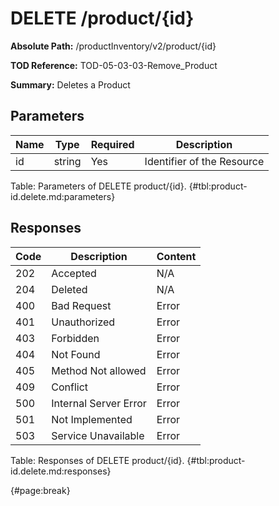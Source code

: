 <!--
    ATTENTION: This file was generated via gradle!
               Do NOT manually edit this file! Any such changes will be overwritten!
-->

# DELETE /product/{id}

**Absolute Path:** /productInventory/v2/product/{id}

**TOD Reference:** TOD-05-03-03-Remove_Product

**Summary:** Deletes a Product

## Parameters

| Name | Type | Required | Description |
| ------ | ------ | --- | ------------ |
| id | string | Yes | Identifier of the Resource |

Table: Parameters of DELETE product/{id}. {#tbl:product-id.delete.md:parameters}

## Responses

| Code | Description | Content |
|------|-------------|---------|
| 202 | Accepted | N/A |
| 204 | Deleted | N/A |
| 400 | Bad Request | Error |
| 401 | Unauthorized | Error |
| 403 | Forbidden | Error |
| 404 | Not Found | Error |
| 405 | Method Not allowed | Error |
| 409 | Conflict | Error |
| 500 | Internal Server Error | Error |
| 501 | Not Implemented | Error |
| 503 | Service Unavailable | Error |

Table: Responses of DELETE product/{id}. {#tbl:product-id.delete.md:responses}

{#page:break}
